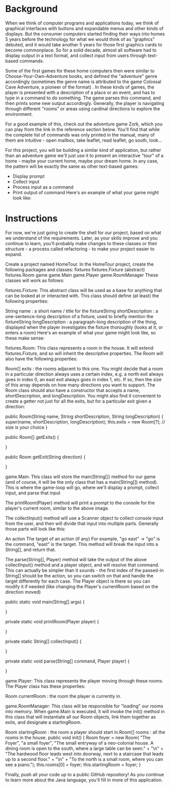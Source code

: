 # Background
When we think of computer programs and applications today, we think of graphical interfaces with buttons and expandable menus and other kinds of displays. But the consumer computers started finding their ways into homes 5 years before the technology for what we would think of as "graphics" debuted, and it would take another 5 years for those first graphics cards to become commonplace. So for a solid decade, almost all software had to display output in a text format, and collect input from users through text-based commands.

Some of the first games for these home computers then were similar to Choose-Your-Own-Adventure books, and defined the "adventure" genre accordingly (sometimes the genre name is attributed to the game Colossal Cave Adventure, a pioneer of the format) . In these kinds of games, the player is presented with a description of a place or an event, and has to type in a command to do something. The game parses this command, and then prints some new output accordingly. Generally, the player is navigating through different "rooms" or areas using cardinal directions to explore the environment.

For a good example of this, check out the adventure game Zork, which you can play from the link in the reference section below. You'll find that while the complete list of commands was only printed in the manual, many of them are intuitive - open mailbox, take leaflet, read leaflet, go south, look...

For this project, you will be building a similar kind of application, but rather than an adventure game we'll just use it to present an interactive "tour" of a home - maybe your current home, maybe your dream home. In any case, the pattern will be exactly the same as other text-based games:

- Display prompt
- Collect input
- Process input as a command
- Print output of command
Here's an example of what your game might look like:

# Instructions
For now, we're just going to create the shell for our project, based on what we understand of the requirements. Later, as your skills improve and you continue to learn, you'll probably make changes to these classes or their structure - a process called refactoring - to make your project easier to expand.

Create a project named HomeTour.
In the HomeTour project, create the following packages and classes:
fixtures
fixtures.Fixture (abstract)
fixtures.Room
game
game.Main
game.Player
game.RoomManager
These classes will work as follows:

fixtures.Fixture:
This abstract class will be used as a base for anything that can be looked at or interacted with. This class should define (at least) the following properties:

String name : a short name / title for the fixtureString shortDescription : a one-sentence-long description of a fixture, used to briefly mention the fixtureString longDescription : a paragraph-long description of the thing, displayed when the player investigates the fixture thoroughly (looks at it, or enters a room)
Here's an example of what your game might look like, so these make sense:




fixtures.Room:
This class represents a room in the house. It will extend fixtures.Fixture, and so will inherit the descriptive properties. The Room will also have the following properties:

Room[] exits : the rooms adjacent to this one. You might decide that a room in a particular direction always uses a certain index, e.g. a north exit always goes in index 0, an east exit always goes in index 1, etc. If so, then the size of this array depends on how many directions you want to support.
The Room class should also have a constructor that accepts a name, shortDescription, and longDescription. You might also find it convenient to create a getter not just for all the exits, but for a particular exit given a direction:

public Room(String name, String shortDescription, String longDescription) {
	super(name, shortDescription, longDescription);
	this.exits = new Room[?]; // size is your choice
}
	
public Room[] getExits() {
	
}
	
public Room getExit(String direction) {
	
}
 

game.Main:
This class will store the main(String[]) method for our game (and of course, it will be the only class that has a main(String[]) method). This is where the game-loop will go, where we'll display a prompt, collect input, and parse that input

The printRoom(Player) method will print a prompt to the console for the player's current room, similar to the above image.

The collectInput() method will use a Scanner object to collect console input from the user, and then will divide that input into multiple parts. Generally those parts will look like this:

An action
The target of an action (if any)
For example, "go east" -> "go" is the command, "east" is the target. This method will break the input into a String[], and return that.

The parse(String[], Player) method will take the output of the above collectInput() method and a player object, and will resolve that command. This can actually be simpler than it sounds - the first index of the passed-in String[] should be the action, so you can switch on that and handle the target differently for each case. The Player object is there so you can modify it if needed (like changing the Player's currentRoom based on the direction moved)

public static void main(String[] args) {

}
	
private static void printRoom(Player player) {

}

private static String[] collectInput() {

}
	
private static void parse(String[] command, Player player) {

}
 

game.Player:
This class represents the player moving through these rooms. The Player class has these properties:

Room currentRoom : the room the player is currently in.
 

game.RoomManager:
This class will be responsible for "loading" our rooms into memory. When game.Main is executed, it will invoke the init() method in this class that will instantiate all our Room objects, link them together as exits, and designate a startingRoom.

Room startingRoom : the room a player should start in.Room[] rooms : all the rooms in the house.
public void init() {
    Room foyer = new Room(
		"The Foyer",
		"a small foyer",
		"The small entryway of a neo-colonial house. A dining room is open to the south, where a large table can be seen." + "\n"
		+ "The hardwood floor leads west into doorway, next to a staircase that leads up to a second floor." + "\n"
		+ "To the north is a small room, where you can see a piano.");
		this.rooms[0] = foyer;
        this.startingRoom = foyer;
}
 

Finally, push all your code up to a public GitHub repository! As you continue to learn more about the Java language, you'll fill in more of this application.